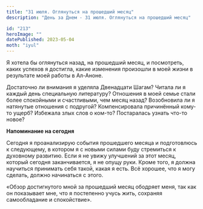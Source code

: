 ```yaml
---
title: "31 июля. Оглянуться на прошедший месяц"
description: "День за Днем - 31 июля. Оглянуться на прошедший месяц"

id: "213"
heroImage: ""
datePublished: 2023-05-04
moth: "iyul"
---
```


Я хотела бы оглянуться назад, на прошедший месяц, и посмотреть, каких успехов
я достигла, какие изменения произошли в моей жизни в результате моей работы в
Ал-Аноне.

Достаточно ли внимания я уделяла Двенадцати Шагам? Читала ли я каждый день
специальную литературу? Отношения в моей семье стали более спокойными и
счастливыми, чем месяц назад? Возобновила ли я натянутые отношения с подругой?
Компенсировала причинённый кому-то ущерб? Избежала злых слов о ком-то?
Постаралась узнать что-то новое?

**Напоминание на сегодня**

Сегодня я проанализирую события прошедшего месяца и подготовлюсь к следующему,
в котором я с новыми силами буду стремиться к духовному развитию. Если я не
увижу улучшений за этот месяц, который сегодня заканчивается, я не опущу руки.
Кроме того, я должна научиться принимать себя такой, какая я есть. Всё
хорошее, что я могу сделать, должно начинаться с этого.

«Обзор достигнутого мной за прошедший месяц ободряет меня, так как он
показывает мне, что я постепенно учусь жить, сохраняя самообладание и
спокойствие».
